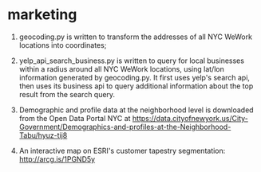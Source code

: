 # marketing

1. geocoding.py is written to transform the addresses of all NYC WeWork locations into coordinates;

2. yelp_api_search_business.py is written to query for local businesses within a radius around all NYC WeWork locations, using lat/lon information generated by geocoding.py. It first uses yelp's search api, then uses its business api to query additional information about the top result from the search query.

3. Demographic and profile data at the neighborhood level is downloaded from the Open Data Portal NYC at https://data.cityofnewyork.us/City-Government/Demographics-and-profiles-at-the-Neighborhood-Tabu/hyuz-tij8

4. An interactive map on ESRI's customer tapestry segmentation: http://arcg.is/1PGND5y
